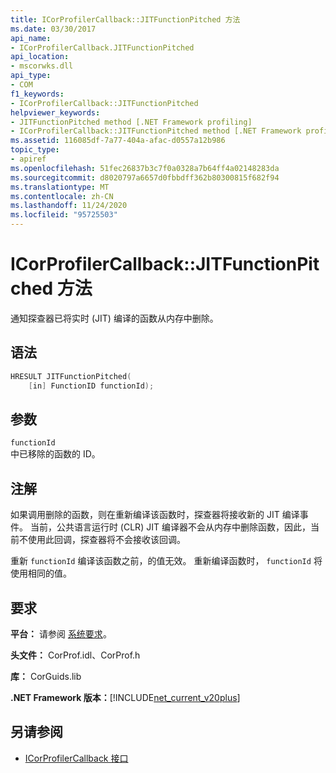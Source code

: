 ```yaml
---
title: ICorProfilerCallback::JITFunctionPitched 方法
ms.date: 03/30/2017
api_name:
- ICorProfilerCallback.JITFunctionPitched
api_location:
- mscorwks.dll
api_type:
- COM
f1_keywords:
- ICorProfilerCallback::JITFunctionPitched
helpviewer_keywords:
- JITFunctionPitched method [.NET Framework profiling]
- ICorProfilerCallback::JITFunctionPitched method [.NET Framework profiling]
ms.assetid: 116085df-7a77-404a-afac-d0557a12b986
topic_type:
- apiref
ms.openlocfilehash: 51fec26837b3c7f0a0328a7b64ff4a02148283da
ms.sourcegitcommit: d8020797a6657d0fbbdff362b80300815f682f94
ms.translationtype: MT
ms.contentlocale: zh-CN
ms.lasthandoff: 11/24/2020
ms.locfileid: "95725503"
---
```

# <a name="icorprofilercallbackjitfunctionpitched-method"></a>ICorProfilerCallback::JITFunctionPitched 方法

通知探查器已将实时 (JIT) 编译的函数从内存中删除。  
  
## <a name="syntax"></a>语法  
  
```cpp  
HRESULT JITFunctionPitched(  
    [in] FunctionID functionId);  
```  
  
## <a name="parameters"></a>参数  

 `functionId`  
 中已移除的函数的 ID。  
  
## <a name="remarks"></a>注解  

 如果调用删除的函数，则在重新编译该函数时，探查器将接收新的 JIT 编译事件。 当前，公共语言运行时 (CLR) JIT 编译器不会从内存中删除函数，因此，当前不使用此回调，探查器将不会接收该回调。  
  
 重新 `functionId` 编译该函数之前，的值无效。 重新编译函数时， `functionId` 将使用相同的值。  
  
## <a name="requirements"></a>要求  

 **平台：** 请参阅 [系统要求](../../get-started/system-requirements.md)。  
  
 **头文件：** CorProf.idl、CorProf.h  
  
 **库：** CorGuids.lib  
  
 **.NET Framework 版本：**[!INCLUDE[net_current_v20plus](../../../../includes/net-current-v20plus-md.md)]  
  
## <a name="see-also"></a>另请参阅

- [ICorProfilerCallback 接口](icorprofilercallback-interface.md)
